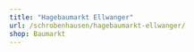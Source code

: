 ```yaml
---
title: "Hagebaumarkt Ellwanger"
url: /schrobenhausen/hagebaumarkt-ellwanger/
shop: Baumarkt
---
```

